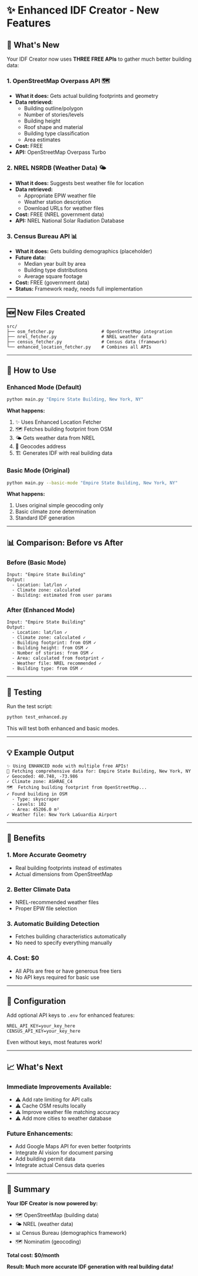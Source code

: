 # ✨ Enhanced IDF Creator - New Features

## 🚀 What's New

Your IDF Creator now uses **THREE FREE APIs** to gather much better building data:

### 1. **OpenStreetMap Overpass API** 🗺️
- **What it does:** Gets actual building footprints and geometry
- **Data retrieved:**
  - Building outline/polygon
  - Number of stories/levels
  - Building height
  - Roof shape and material
  - Building type classification
  - Area estimates
- **Cost:** FREE
- **API:** OpenStreetMap Overpass Turbo

### 2. **NREL NSRDB (Weather Data)** 🌤️
- **What it does:** Suggests best weather file for location
- **Data retrieved:**
  - Appropriate EPW weather file
  - Weather station description
  - Download URLs for weather files
- **Cost:** FREE (NREL government data)
- **API:** NREL National Solar Radiation Database

### 3. **Census Bureau API** 📊
- **What it does:** Gets building demographics (placeholder)
- **Future data:**
  - Median year built by area
  - Building type distributions
  - Average square footage
- **Cost:** FREE (government data)
- **Status:** Framework ready, needs full implementation

---

## 🆕 New Files Created

```
src/
├── osm_fetcher.py                  # OpenStreetMap integration
├── nrel_fetcher.py                 # NREL weather data
├── census_fetcher.py               # Census data (framework)
└── enhanced_location_fetcher.py    # Combines all APIs
```

---

## 🎯 How to Use

### Enhanced Mode (Default)
```bash
python main.py "Empire State Building, New York, NY"
```

**What happens:**
1. ✨ Uses Enhanced Location Fetcher
2. 🗺️ Fetches building footprint from OSM
3. 🌤️ Gets weather data from NREL
4. 📍 Geocodes address
5. 🏗️ Generates IDF with real building data

### Basic Mode (Original)
```bash
python main.py --basic-mode "Empire State Building, New York, NY"
```

**What happens:**
1. Uses original simple geocoding only
2. Basic climate zone determination
3. Standard IDF generation

---

## 📊 Comparison: Before vs After

### Before (Basic Mode)
```
Input: "Empire State Building"
Output:
  - Location: lat/lon ✓
  - Climate zone: calculated
  - Building: estimated from user params
```

### After (Enhanced Mode)
```
Input: "Empire State Building"
Output:
  - Location: lat/lon ✓
  - Climate zone: calculated ✓
  - Building footprint: from OSM ✓
  - Building height: from OSM ✓
  - Number of stories: from OSM ✓
  - Area: calculated from footprint ✓
  - Weather file: NREL recommended ✓
  - Building type: from OSM ✓
```

---

## 🧪 Testing

Run the test script:
```bash
python test_enhanced.py
```

This will test both enhanced and basic modes.

---

## 💡 Example Output

```
✨ Using ENHANCED mode with multiple free APIs!
📍 Fetching comprehensive data for: Empire State Building, New York, NY
✓ Geocoded: 40.748, -73.986
✓ Climate zone: ASHRAE_C4
🗺️  Fetching building footprint from OpenStreetMap...
✓ Found building in OSM
  - Type: skyscraper
  - Levels: 102
  - Area: 45206.0 m²
✓ Weather file: New York LaGuardia Airport
```

---

## 🎁 Benefits

### 1. **More Accurate Geometry**
- Real building footprints instead of estimates
- Actual dimensions from OpenStreetMap

### 2. **Better Climate Data**
- NREL-recommended weather files
- Proper EPW file selection

### 3. **Automatic Building Detection**
- Fetches building characteristics automatically
- No need to specify everything manually

### 4. **Cost: $0**
- All APIs are free or have generous free tiers
- No API keys required for basic use

---

## 🔧 Configuration

Add optional API keys to `.env` for enhanced features:
```env
NREL_API_KEY=your_key_here
CENSUS_API_KEY=your_key_here
```

Even without keys, most features work!

---

## 📈 What's Next

### Immediate Improvements Available:
- ⚠️ Add rate limiting for API calls
- ⚠️ Cache OSM results locally
- ⚠️ Improve weather file matching accuracy
- ⚠️ Add more cities to weather database

### Future Enhancements:
- Add Google Maps API for even better footprints
- Integrate AI vision for document parsing
- Add building permit data
- Integrate actual Census data queries

---

## 🎉 Summary

**Your IDF Creator is now powered by:**
- 🗺️ OpenStreetMap (building data)
- 🌤️ NREL (weather data)
- 📊 Census Bureau (demographics framework)
- 🗺️ Nominatim (geocoding)

**Total cost: $0/month**

**Result: Much more accurate IDF generation with real building data!**










